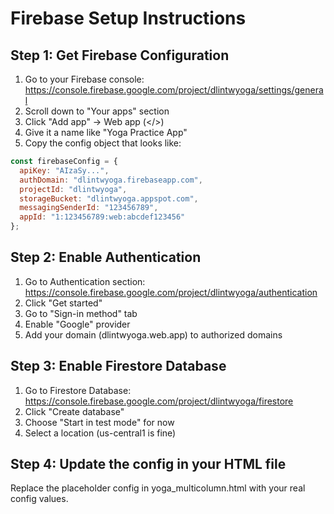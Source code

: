 # Firebase Setup Instructions

## Step 1: Get Firebase Configuration

1. Go to your Firebase console: <https://console.firebase.google.com/project/dlintwyoga/settings/general>
2. Scroll down to "Your apps" section
3. Click "Add app" -> Web app (\</\>)
4. Give it a name like "Yoga Practice App"
5. Copy the config object that looks like:

```javascript
const firebaseConfig = {
  apiKey: "AIzaSy...",
  authDomain: "dlintwyoga.firebaseapp.com",
  projectId: "dlintwyoga", 
  storageBucket: "dlintwyoga.appspot.com",
  messagingSenderId: "123456789",
  appId: "1:123456789:web:abcdef123456"
};
```

## Step 2: Enable Authentication

1. Go to Authentication section: <https://console.firebase.google.com/project/dlintwyoga/authentication>
2. Click "Get started"
3. Go to "Sign-in method" tab
4. Enable "Google" provider
5. Add your domain (dlintwyoga.web.app) to authorized domains

## Step 3: Enable Firestore Database

1. Go to Firestore Database: <https://console.firebase.google.com/project/dlintwyoga/firestore>
2. Click "Create database"
3. Choose "Start in test mode" for now
4. Select a location (us-central1 is fine)

## Step 4: Update the config in your HTML file

Replace the placeholder config in yoga_multicolumn.html with your real config values.
